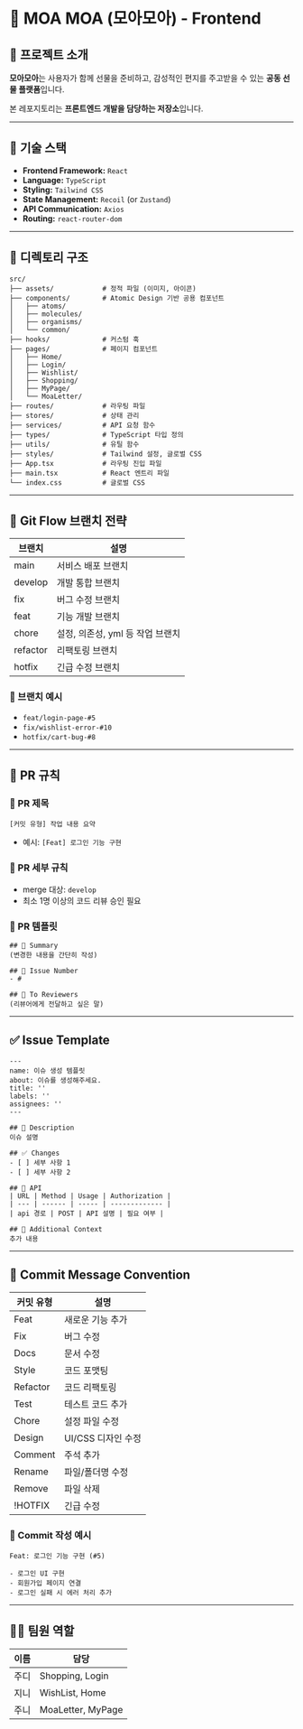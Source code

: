 # 🎁 MOA MOA (모아모아) - Frontend

## 📌 프로젝트 소개

**모아모아**는 사용자가 함께 선물을 준비하고, 감성적인 편지를 주고받을 수 있는 **공동 선물 플랫폼**입니다.

본 레포지토리는 **프론트엔드 개발을 담당하는 저장소**입니다.

---

## 🚀 기술 스택

- **Frontend Framework:** `React`  
- **Language:** `TypeScript`  
- **Styling:** `Tailwind CSS`  
- **State Management:** `Recoil` (or `Zustand`)  
- **API Communication:** `Axios`  
- **Routing:** `react-router-dom`


---

## 📂 디렉토리 구조

```
src/
├── assets/            # 정적 파일 (이미지, 아이콘)
├── components/        # Atomic Design 기반 공용 컴포넌트
│   ├── atoms/
│   ├── molecules/
│   ├── organisms/
│   └── common/
├── hooks/             # 커스텀 훅
├── pages/             # 페이지 컴포넌트
│   ├── Home/
│   ├── Login/
│   ├── Wishlist/
│   ├── Shopping/
│   ├── MyPage/
│   └── MoaLetter/
├── routes/            # 라우팅 파일
├── stores/            # 상태 관리
├── services/          # API 요청 함수
├── types/             # TypeScript 타입 정의
├── utils/             # 유틸 함수
├── styles/            # Tailwind 설정, 글로벌 CSS
├── App.tsx            # 라우팅 진입 파일
├── main.tsx           # React 엔트리 파일
└── index.css          # 글로벌 CSS

```

---

## 🌱 Git Flow 브랜치 전략

| 브랜치 | 설명 |
| --- | --- |
| main | 서비스 배포 브랜치 |
| develop | 개발 통합 브랜치 |
| fix | 버그 수정 브랜치 |
| feat | 기능 개발 브랜치 |
| chore | 설정, 의존성, yml 등 작업 브랜치 |
| refactor | 리팩토링 브랜치 |
| hotfix | 긴급 수정 브랜치 |

### 📂 브랜치 예시

- `feat/login-page-#5`
- `fix/wishlist-error-#10`
- `hotfix/cart-bug-#8`

---

## 🤝 PR 규칙

### 📌 PR 제목

`[커밋 유형] 작업 내용 요약`

- 예시: `[Feat] 로그인 기능 구현`

### 📌 PR 세부 규칙

- merge 대상: `develop`
- 최소 1명 이상의 코드 리뷰 승인 필요

### 📌 PR 템플릿

```
## 🪺 Summary
(변경한 내용을 간단히 작성)

## 🌱 Issue Number
- #

## 🙏 To Reviewers
(리뷰어에게 전달하고 싶은 말)
```

---

## ✅ Issue Template

```
---
name: 이슈 생성 템플릿
about: 이슈를 생성해주세요.
title: ''
labels: ''
assignees: ''
---

## 📌 Description
이슈 설명

## ✅ Changes
- [ ] 세부 사항 1
- [ ] 세부 사항 2

## 🚀 API
| URL | Method | Usage | Authorization |
| --- | ------ | ----- | ------------- |
| api 경로 | POST | API 설명 | 필요 여부 |

## 💬 Additional Context
추가 내용
```

---

## 📝 Commit Message Convention

| 커밋 유형 | 설명 |
| --- | --- |
| Feat | 새로운 기능 추가 |
| Fix | 버그 수정 |
| Docs | 문서 수정 |
| Style | 코드 포맷팅 |
| Refactor | 코드 리팩토링 |
| Test | 테스트 코드 추가 |
| Chore | 설정 파일 수정 |
| Design | UI/CSS 디자인 수정 |
| Comment | 주석 추가 |
| Rename | 파일/폴더명 수정 |
| Remove | 파일 삭제 |
| !HOTFIX | 긴급 수정 |

### 📌 Commit 작성 예시

```
Feat: 로그인 기능 구현 (#5)

- 로그인 UI 구현
- 회원가입 페이지 연결
- 로그인 실패 시 에러 처리 추가
```

---

## 👩‍💻 팀원 역할

| 이름 | 담당 |
| --- | --- |
| 주디 | Shopping, Login |
| 지니 |  WishList, Home |
| 주니 | MoaLetter, MyPage |

